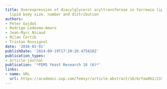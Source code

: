 ```yaml
---
title: Overexpression of diacylglycerol acyltransferase in Yarrowia lipolytica affects
  lipid body size, number and distribution
authors:
- Peter Gajdoš
- Rodrigo Ledesma-Amaro
- Jean-Marc Nicaud
- Milan Čertík
- Tristan Rossignol
date: '2016-01-01'
publishDate: '2024-09-19T17:20:20.475810Z'
publication_types:
- article-journal
publication: '*FEMS Yeast Research 16 (6)*'
links:
- name: URL
  url: https://academic.oup.com/femsyr/article-abstract/16/6/fow062/2197991
---
```

